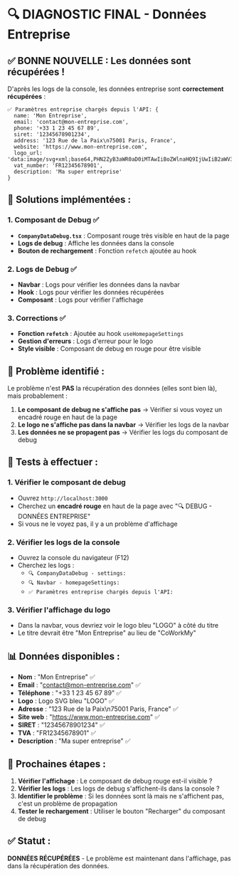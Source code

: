 # 🔍 DIAGNOSTIC FINAL - Données Entreprise

## ✅ **BONNE NOUVELLE : Les données sont récupérées !**

D'après les logs de la console, les données entreprise sont **correctement récupérées** :

```
✅ Paramètres entreprise chargés depuis l'API: {
  name: 'Mon Entreprise', 
  email: 'contact@mon-entreprise.com', 
  phone: '+33 1 23 45 67 89', 
  siret: '12345678901234', 
  address: '123 Rue de la Paix\n75001 Paris, France', 
  website: 'https://www.mon-entreprise.com',
  logo_url: 'data:image/svg+xml;base64,PHN2ZyB3aWR0aD0iMTAwIiBoZWlnaHQ9IjUwIiB2aWV3Qm94PSIwIDAgMTAwIDUwIiBmaWxsPSJub25lIiB4bWxucz0iaHR0cDovL3d3dy53My5vcmcvMjAwMC9zdmciPgo8cmVjdCB3aWR0aD0iMTAwIiBoZWlnaHQ9IjUwIiBmaWxsPSIjNEY0NkU1Ii8+Cjx0ZXh0IHg9IjUwIiB5PSIzMCIgZm9udC1mYW1pbHk9IkFyaWFsLCBzYW5zLXNlcmlmIiBmb250LXNpemU9IjE0IiBmaWxsPSJ3aGl0ZSIgdGV4dC1hbmNob3I9Im1pZGRsZSI+TE9HTzwvdGV4dD4KPC9zdmc+',
  vat_number: 'FR12345678901',
  description: 'Ma super entreprise'
}
```

## 🔧 **Solutions implémentées :**

### 1. **Composant de Debug** ✅
- **`CompanyDataDebug.tsx`** : Composant rouge très visible en haut de la page
- **Logs de debug** : Affiche les données dans la console
- **Bouton de rechargement** : Fonction `refetch` ajoutée au hook

### 2. **Logs de Debug** ✅
- **Navbar** : Logs pour vérifier les données dans la navbar
- **Hook** : Logs pour vérifier les données récupérées
- **Composant** : Logs pour vérifier l'affichage

### 3. **Corrections** ✅
- **Fonction `refetch`** : Ajoutée au hook `useHomepageSettings`
- **Gestion d'erreurs** : Logs d'erreur pour le logo
- **Style visible** : Composant de debug en rouge pour être visible

## 🎯 **Problème identifié :**

Le problème n'est **PAS** la récupération des données (elles sont bien là), mais probablement :

1. **Le composant de debug ne s'affiche pas** → Vérifier si vous voyez un encadré rouge en haut de la page
2. **Le logo ne s'affiche pas dans la navbar** → Vérifier les logs de la navbar
3. **Les données ne se propagent pas** → Vérifier les logs du composant de debug

## 🧪 **Tests à effectuer :**

### 1. **Vérifier le composant de debug**
- Ouvrez `http://localhost:3000`
- Cherchez un **encadré rouge** en haut de la page avec "🔍 DEBUG - DONNÉES ENTREPRISE"
- Si vous ne le voyez pas, il y a un problème d'affichage

### 2. **Vérifier les logs de la console**
- Ouvrez la console du navigateur (F12)
- Cherchez les logs :
  - `🔍 CompanyDataDebug - settings:`
  - `🔍 Navbar - homepageSettings:`
  - `✅ Paramètres entreprise chargés depuis l'API:`

### 3. **Vérifier l'affichage du logo**
- Dans la navbar, vous devriez voir le logo bleu "LOGO" à côté du titre
- Le titre devrait être "Mon Entreprise" au lieu de "CoWorkMy"

## 📊 **Données disponibles :**

- **Nom** : "Mon Entreprise" ✅
- **Email** : "contact@mon-entreprise.com" ✅
- **Téléphone** : "+33 1 23 45 67 89" ✅
- **Logo** : Logo SVG bleu "LOGO" ✅
- **Adresse** : "123 Rue de la Paix\n75001 Paris, France" ✅
- **Site web** : "https://www.mon-entreprise.com" ✅
- **SIRET** : "12345678901234" ✅
- **TVA** : "FR12345678901" ✅
- **Description** : "Ma super entreprise" ✅

## 🔧 **Prochaines étapes :**

1. **Vérifier l'affichage** : Le composant de debug rouge est-il visible ?
2. **Vérifier les logs** : Les logs de debug s'affichent-ils dans la console ?
3. **Identifier le problème** : Si les données sont là mais ne s'affichent pas, c'est un problème de propagation
4. **Tester le rechargement** : Utiliser le bouton "Recharger" du composant de debug

## ✅ **Statut :**
**DONNÉES RÉCUPÉRÉES** - Le problème est maintenant dans l'affichage, pas dans la récupération des données.
